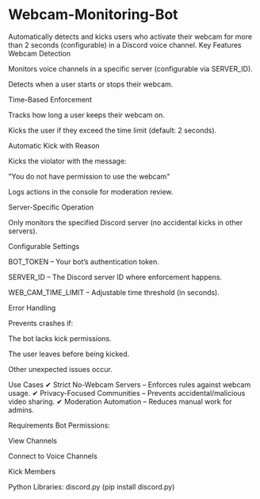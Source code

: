 # Webcam-Monitoring-Bot
Automatically detects and kicks users who activate their webcam for more than 2 seconds (configurable) in a Discord voice channel.
Key Features
Webcam Detection

Monitors voice channels in a specific server (configurable via SERVER_ID).

Detects when a user starts or stops their webcam.

Time-Based Enforcement

Tracks how long a user keeps their webcam on.

Kicks the user if they exceed the time limit (default: 2 seconds).

Automatic Kick with Reason

Kicks the violator with the message:

"You do not have permission to use the webcam"

Logs actions in the console for moderation review.

Server-Specific Operation

Only monitors the specified Discord server (no accidental kicks in other servers).

Configurable Settings

BOT_TOKEN – Your bot’s authentication token.

SERVER_ID – The Discord server ID where enforcement happens.

WEB_CAM_TIME_LIMIT – Adjustable time threshold (in seconds).

Error Handling

Prevents crashes if:

The bot lacks kick permissions.

The user leaves before being kicked.

Other unexpected issues occur.

Use Cases
✔ Strict No-Webcam Servers – Enforces rules against webcam usage.
✔ Privacy-Focused Communities – Prevents accidental/malicious video sharing.
✔ Moderation Automation – Reduces manual work for admins.

Requirements
Bot Permissions:

View Channels

Connect to Voice Channels

Kick Members

Python Libraries: discord.py (pip install discord.py)
